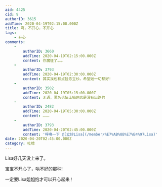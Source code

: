 ```yaml
---
aid: 4425
cid: 9
authorID: 3615
addTime: 2020-04-19T02:15:00.000Z
title: 啊，不开心，不开心
tags:
    - 开心
comments:
    -
        authorID: 3660
        addTime: 2020-04-19T02:15:00.000Z
        content: 你魔怔了。。。
    -
        authorID: 3793
        addTime: 2020-04-19T02:30:00.000Z
        content: 其实我也有点挂念立纱。希望她一切都好!
    -
        authorID: 3502
        addTime: 2020-04-19T05:15:00.000Z
        content: 无语，匿名论坛上搞网恋是没有出路的
    -
        authorID: 2482
        addTime: 2020-04-19T05:30:00.000Z
        content: ………
    -
        authorID: 3793
        addTime: 2020-04-20T02:45:00.000Z
        content: '呼唤一下 @[立紗Lisa](/member/%E7%AB%8B%E7%B4%97Lisa)'
date: 2020-04-20T02:45:00.000Z
category: 吐槽
---
```


Lisa好几天没上来了。

宝宝不开心了，哄不好的那种!

一定要Lisa姐姐抱才可以开心起来！
